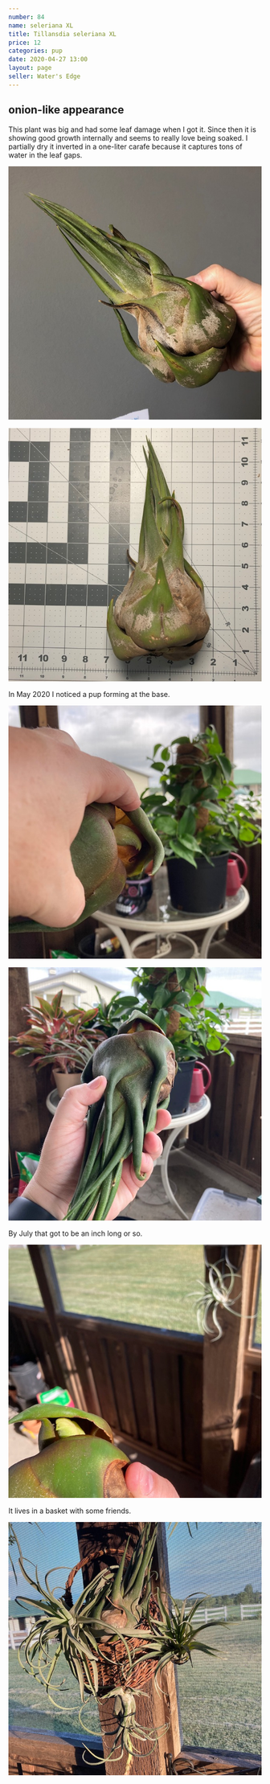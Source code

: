 ```yaml
---
number: 84
name: seleriana XL
title: Tillansdia seleriana XL
price: 12
categories: pup
date: 2020-04-27 13:00
layout: page
seller: Water's Edge
---
```

## onion-like appearance

This plant was big and had some leaf damage when I got it. Since then it is showing good growth internally and seems to really love being soaked. I partially dry it inverted in a one-liter carafe because it captures tons of water in the leaf gaps.

!["Tillandsia seleriana"](/i/IMG_5982.jpeg "Tillandsia seleriana")

!["Tillandsia seleriana"](/i/IMG_5984.jpeg "Tillandsia seleriana")

In May 2020 I noticed a pup forming at the base.

!["Tillandsia seleriana"](/i/IMG_0090.jpeg "Tillandsia seleriana")

!["Tillandsia seleriana"](/i/IMG_0091.jpeg "Tillandsia seleriana")

By July that got to be an inch long or so.

!["Tillandsia seleriana"](/i/IMG_0257.jpeg "Tillandsia seleriana")

It lives in a basket with some friends.

!["Tillandsia seleriana"](/i/IMG_0261.jpeg "Tillandsia seleriana")
